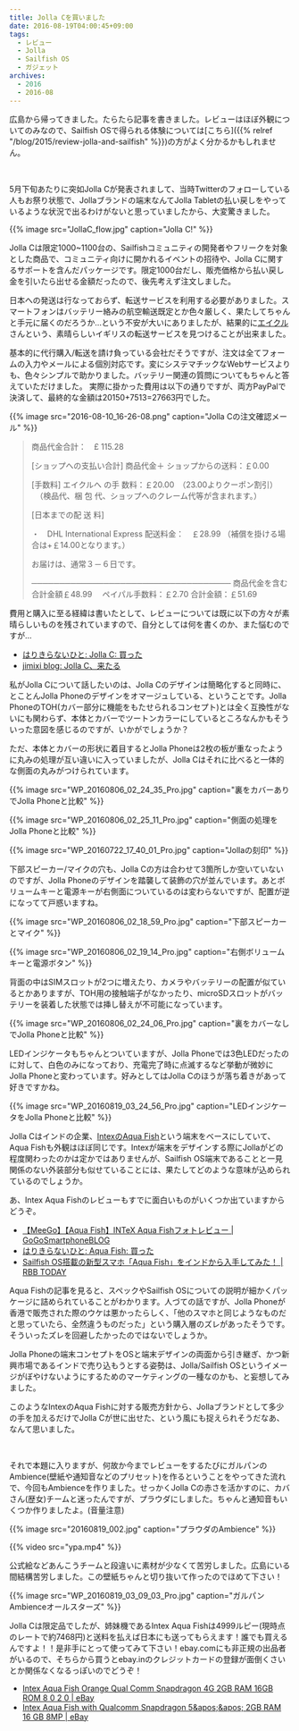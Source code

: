 ```yaml
---
title: Jolla Cを買いました
date: 2016-08-19T04:00:45+09:00
tags:
  - レビュー
  - Jolla
  - Sailfish OS
  - ガジェット
archives:
  - 2016
  - 2016-08
---
```


広島から帰ってきました。たらたら記事を書きました。レビューはほぼ外観についてのみなので、Sailfish OSで得られる体験については[こちら]({{% relref "/blog/2015/review-jolla-and-sailfish" %}})の方がよく分かるかもしれません。

<br>

5月下旬あたりに突如Jolla Cが発表されまして、当時Twitterのフォローしている人もお祭り状態で、Jollaブランドの端末なんてJolla Tabletの払い戻しをやっているような状況で出るわけがないと思っていましたから、大変驚きました。

{{% image src="JollaC_flow.jpg" caption="Jolla C!" %}}

Jolla Cは限定1000~1100台の、Sailfishコミュニティの開発者やフリークを対象とした商品で、コミュニティ向けに開かれるイベントの招待や、Jolla Cに関するサポートを含んだパッケージです。限定1000台だし、販売価格から払い戻し金を引いたら出せる金額だったので、後先考えず注文しました。

日本への発送は行なっておらず、転送サービスを利用する必要がありました。スマートフォンはバッテリー絡みの航空輸送既定とか色々厳しく、果たしてちゃんと手元に届くのだろうか…という不安が大いにありましたが、結果的に[エイクル](http://www.eikuru.com)さんという、素晴らしいイギリスの転送サービスを見つけることが出来ました。

基本的に代行購入/転送を請け負っている会社だそうですが、注文は全てフォームの入力やメールによる個別対応です。変にシステマチックなWebサービスよりも、色々シンプルで助かりました。バッテリー関連の質問についてもちゃんと答えていただけました。
実際に掛かった費用は以下の通りですが、両方PayPalで決済して、最終的な金額は20150+7513=27663円でした。

{{% image src="2016-08-10_16-26-08.png" caption="Jolla Cの注文確認メール" %}}

>  商品代金合計：　£ 115.28
>
>  [ショップへの支払い合計]
>  商品代金＋ ショップからの送料：￡0.00
>
>  [手数料]
>  エイクルへ の手 数料：￡20.00　（23.00よりクーポン割引）
>  　（検品代、梱 包 代、ショップへのクレーム代等が含まれます。）
>
>  [日本までの配 送 料]
>
>  ・　DHL  International Express
>  配送料金：　￡28.99
>  （補償を掛ける場合は+￡14.00となります。）
>
>  お届けは、通常３－６日です。
>
>  ────────────────────────────────────
>  商品代金を含む合計金額￡48.99　
>  ペイパル手数料：￡2.70
>  合計金額：￡51.69

費用と購入に至る経緯は書いたとして、レビューについては既に以下の方々が素晴らしいものを残されていますので、自分としては何を書くのか、また悩むのですが…

- [はりきらないひと: Jolla C: 買った](http://helicalgear.blogspot.jp/2016/07/jolla-c.html)
- [jimixi blog: Jolla C、来たる](http://jiminynseries.seesaa.net/article/440284685.html)

私がJolla Cについて話したいのは、Jolla Cのデザインは簡略化すると同時に、とことんJolla Phoneのデザインをオマージュしている、ということです。Jolla PhoneのTOH(カバー部分に機能をもたせられるコンセプト)とは全く互換性がないにも関わらず、本体とカバーでツートンカラーにしているところなんかもそういった意図を感じるのですが、いかがでしょうか？

ただ、本体とカバーの形状に着目するとJolla Phoneは2枚の板が重なったように丸みの処理が互い違いに入っていましたが、Jolla Cはそれに比べると一体的な側面の丸みがつけられています。

{{% image src="WP_20160806_02_24_35_Pro.jpg" caption="裏をカバーありでJolla Phoneと比較" %}}

{{% image src="WP_20160806_02_25_11_Pro.jpg" caption="側面の処理をJolla Phoneと比較" %}}

{{% image src="WP_20160722_17_40_01_Pro.jpg" caption="Jollaの刻印" %}}

下部スピーカー/マイクの穴も、Jolla Cの方は合わせて3箇所しか空いていないのですが、Jolla Phoneのデザインを踏襲して装飾の穴が並んでいます。あとボリュームキーと電源キーが右側面についているのは変わらないですが、配置が逆になってて戸惑いますね。

{{% image src="WP_20160806_02_18_59_Pro.jpg" caption="下部スピーカーとマイク" %}}

{{% image src="WP_20160806_02_19_14_Pro.jpg" caption="右側ボリュームキーと電源ボタン" %}}

背面の中はSIMスロットが2つに増えたり、カメラやバッテリーの配置が似ているとかありますが、TOH用の接触端子がなかったり、microSDスロットがバッテリーを装着した状態では挿し替えが不可能になっています。

{{% image src="WP_20160806_02_24_06_Pro.jpg" caption="裏をカバーなしでJolla Phoneと比較" %}}

LEDインジケータもちゃんとついていますが、Jolla Phoneでは3色LEDだったのに対して、白色のみになっており、充電完了時に点滅するなど挙動が微妙にJolla Phoneと変わっています。好みとしてはJolla Cのほうが落ち着きがあって好きですかね。

{{% image src="WP_20160819_03_24_56_Pro.jpg" caption="LEDインジケータをJolla Phoneと比較" %}}

Jolla Cはインドの企業、[IntexのAqua Fish](http://www.intex.in/mobile/smartphone/aqua-fish/)という端末をベースにしていて、Aqua Fishも外観はほぼ同じです。Intexが端末をデザインする際にJollaがどの程度関わったのかは定かではありませんが、Sailfish OS端末であることと一見関係のない外装部分も似せていることには、果たしてどのような意味が込められているのでしょうか。

あ、Intex Aqua Fishのレビューもすでに面白いものがいくつか出ていますからどうぞ。

- [【MeeGo】【Aqua Fish】INTeX Aqua Fishフォトレビュー | GoGoSmartphoneBLOG](http://gogosmartphone.main.jp/blog/?p=5100)
- [はりきらないひと: Aqua Fish: 買った](http://helicalgear.blogspot.jp/2016/08/aqua-fish.html)
- [Sailfish OS搭載の新型スマホ「Aqua Fish」をインドから入手してみた！ | RBB TODAY](http://www.rbbtoday.com/article/2016/08/16/144402.html)

Aqua Fishの記事を見ると、スペックやSailfish OSについての説明が細かくパッケージに詰められていることがわかります。人づての話ですが、Jolla Phoneが香港で販売された際のウケは悪かったらしく、「他のスマホと同じようなものだと思っていたら、全然違うものだった」という購入層のズレがあったそうです。そういったズレを回避したかったのではないでしょうか。

Jolla Phoneの端末コンセプトをOSと端末デザインの両面から引き継ぎ、かつ新興市場であるインドで売り込もうとする姿勢は、Jolla/Sailfish OSというイメージがぼやけないようにするためのマーケティングの一種なのかも、と妄想してみました。

このようなIntexのAqua Fishに対する販売方針から、Jollaブランドとして多少の手を加えるだけでJolla
Cが世に出せた、という風にも捉えられそうだなあ、なんて思いました。

<br>

それで本題に入りますが、何故か今までレビューをするたびにガルパンのAmbience(壁紙や通知音などのプリセット)を作るということをやってきた流れで、今回もAmbienceを作りました。せっかくJolla
Cの赤さを活かすのに、カバさん(歴女)チームと迷ったんですが、プラウダにしました。ちゃんと通知音もいくつか作りましたよ。(音量注意)

{{% image src="20160819_002.jpg" caption="プラウダのAmbience" %}}

{{% video src="ypa.mp4" %}}

公式絵などあんこうチームと段違いに素材が少なくて苦労しました。広島にいる間結構苦労しました。この壁紙ちゃんと切り抜いて作ったのでほめて下さい！

{{% image src="WP_20160819_03_09_03_Pro.jpg" caption="ガルパンAmbienceオールスターズ" %}}

Jolla Cは限定品でしたが、姉妹機であるIntex Aqua Fishは4999ルピー(現時点のレートで約7468円)と送料を払えば日本にも送ってもらえます！誰でも買えるんですよ！！是非手にとって使ってみて下さい！ebay.comにも非正規の出品者がいるので、そちらから買うとebay.inのクレジットカードの登録が面倒くさいとか関係なくなるっぽいのでどうぞ！

- [Intex Aqua Fish Orange Qual Comm Snapdragon 4G 2GB RAM 16GB ROM 8 0 2 0 | eBay](http://www.ebay.in/itm/Intex-Aqua-FISH-Orange-Qual-Comm-Snapdragon-4G-2GB-RAM-16GB-ROM-8-0-2-0-/142056036614?hash=item2113331906:g:U4AAAOSwIgNXidoG)
- [Intex Aqua Fish with Qualcomm Snapdragon 5\&apos;\&apos; 2GB RAM 16 GB 8MP | eBay](http://www.ebay.com/itm/Intex-Aqua-Fish-with-Qualcomm-Snapdragon-5-2GB-RAM-16-GB-8MP/282128959911?_trksid=p2047675.c100009.m1982)
